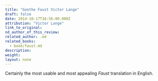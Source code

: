 ```yaml
---
title: "Goethe Faust Victor Lange"
draft: false
date: 2014-10-17T16:56:00.000Z
attribution: "Victor Lange"
link_to_original:
nd_author_of_this_review:
related_author: .md
related_books:
  - book/faust.md
description:
weight:
layout: none
---
```

Certainly the most usable and most appealing *Faust* translation in English.

